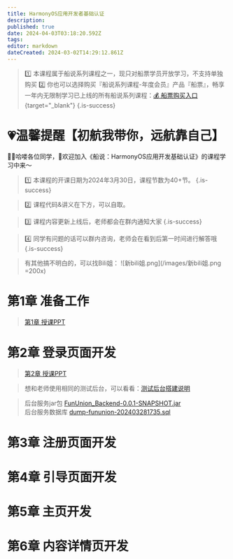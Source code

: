 ```yaml
---
title: HarmonyOS应用开发者基础认证
description: 
published: true
date: 2024-04-03T03:18:20.592Z
tags: 
editor: markdown
dateCreated: 2024-03-02T14:29:12.861Z
---
```



> :one: 本课程属于船说系列课程之一，现只对船票学员开放学习，不支持单独购买
> :two: 你也可以选择购买『船说系列课程-年度会员』产品『船票』，畅享一年内无限制学习已上线的所有船说系列课程：[💰 船票购买入口](https://www.bilibili.com/cheese/pages/packageCourseDetail?productId=598){target="_blank"}
{.is-success}

# 💗温馨提醒【初航我带你，远航靠自己】

🙋‍♂️哈喽各位同学，👏欢迎加入《船说：HarmonyOS应用开发基础认证》的课程学习中来～

> 1️⃣ 本课程的开课日期为2024年3月30日，课程节数为40+节。
{.is-success}

> 2️⃣ 课程代码&讲义在下方，可以自取。

> 3️⃣ 课程内容更新上线后，老师都会在群内通知大家
{.is-success}

> 4️⃣ 同学有问题的话可以群内咨询，老师会在看到后第一时间进行解答哦
{.is-success}

> 有其他搞不明白的，可以找Bili姐：
![新bili姐.png](/images/新bili姐.png =200x)

# 第1章 准备工作

> [第1章 授课PPT](/courses_resource/harmonyos_base/HarmonyOS_resource/chapter01/ppt/harmonyos_ch01.pdf)


# 第2章 登录页面开发

>  [第2章 授课PPT](/courses_resource/harmonyos_base/HarmonyOS_resource/chapter02/ppt/harmonyos_ch02.pdf)  


> 想和老师使用相同的测试后台，可以看看：[测试后台搭建说明](/courses_resource/harmonyos_base/后台服务处理.md)

> 后台服务jar包 [FunUnion_Backend-0.0.1-SNAPSHOT.jar](/courses_resource/harmonyos_base/HarmonyOS_resource/chapter02/code/FunUnion_Backend-0.0.1-SNAPSHOT.jar)  
> 后台服务数据库 [dump-fununion-202403281735.sql](/courses_resource/harmonyos_base/HarmonyOS_resource/chapter02/code/dump-fununion-202403281735.sql)  



# 第3章 注册页面开发

# 第4章 引导页面开发

# 第5章 主页开发

# 第6章 内容详情页开发